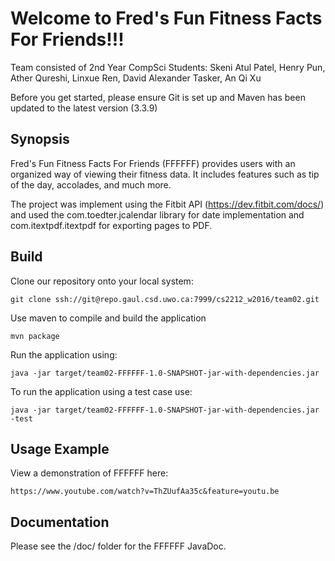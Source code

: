 # Welcome to Fred's Fun Fitness Facts For Friends!!!

Team consisted of 2nd Year CompSci Students:
Skeni Atul Patel, Henry Pun, Ather Qureshi, Linxue Ren, David Alexander Tasker, An Qi Xu

Before you get started, please ensure Git is set up and Maven has been updated to the latest version (3.3.9)

## Synopsis

Fred's Fun Fitness Facts For Friends (FFFFFF) provides users with an organized way of viewing their fitness data. 
It includes features such as tip of the day, accolades, and much more.

The project was implement using the Fitbit API (https://dev.fitbit.com/docs/) and used the com.toedter.jcalendar
library for date implementation and com.itextpdf.itextpdf for exporting pages to PDF.

## Build

Clone our repository onto your local system:

```
git clone ssh://git@repo.gaul.csd.uwo.ca:7999/cs2212_w2016/team02.git
```

Use maven to compile and build the application
```
mvn package
```

Run the application using:
```
java -jar target/team02-FFFFFF-1.0-SNAPSHOT-jar-with-dependencies.jar
```

To run the application using a test case use:
```
java -jar target/team02-FFFFFF-1.0-SNAPSHOT-jar-with-dependencies.jar -test
```

## Usage Example

View a demonstration of FFFFFF here: 
```
https://www.youtube.com/watch?v=ThZUufAa35c&feature=youtu.be
``` 

## Documentation

Please see the /doc/ folder for the FFFFFF JavaDoc.
